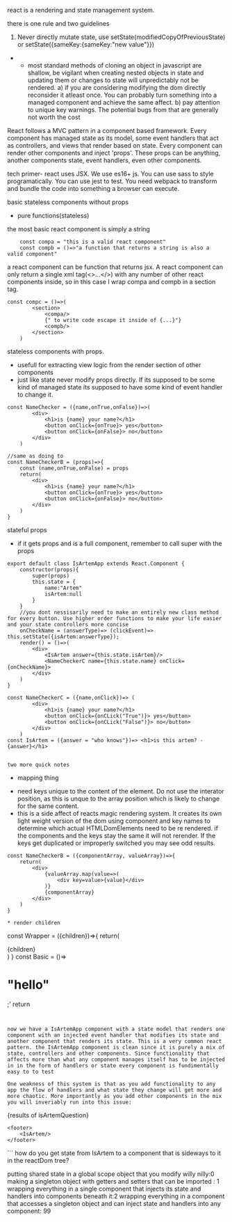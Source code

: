 react is a rendering and state management system.

there is one rule and two guidelines
1) Never directly mutate state, use setState(modifiedCopyOfPreviousState) or setState({sameKey:{sameKey:"new value"}})
- - most standard methods of cloning an object in javascript are shallow, be vigilant when creating nested objects in state and updating them or changes to state will unpredictably not be rendered. 
a) if you are considering modifying the dom directly reconsider it atleast once. You can probably turn something into a managed component and achieve the same affect.
b) pay attention to unique key warnings. The potential bugs from that are generally not worth the cost

React follows a MVC pattern in a component based framework. Every component has managed state as its model, some event handlers that act as controllers, and views that render based on state. Every component can render other components and inject 'props'. These props can be anything, another components state, event handlers, even other components. 

tech primer-
react uses JSX. We use es16+ js. You can use sass to style programatically. You can use jest to test.  You need webpack to transform and bundle the code into something a browser can execute.

basic 
stateless components without props
- pure functions(stateless)

the most basic react component is simply a string

```
    const compa = "this is a valid react component"
    const compb = ()=>"a function that returns a string is also a valid component"

```
a react component can be function that returns jsx. A react component can only return a single xml tag(<>...</>) with any number of other react components inside, so in this case I wrap compa and compb in a section tag. 
```
const compc = ()=>(
        <section>
            <compa/>
            {" to write code escape it inside of {...}"}
            <compb/>
        </section>
    )
```
stateless components with props.
- usefull for extracting view logic from the render section of other components
- just like state never modify props directly. If its supposed to be some kind of managed state its supposed to have some kind of event handler to change it. 
```
const NameChecker = ({name,onTrue,onFalse})=>(
        <div>
            <h1>is {name} your name?</h1>
            <button onClick={onTrue}> yes</button>
            <button onClick={onFalse}> no</button>
        </div>
    )

//same as doing to 
const NameCheckerB = (props)=>{
    const (name,onTrue,onFalse) = props
    return(
        <div>
            <h1>is {name} your name?</h1>
            <button onClick={onTrue}> yes</button>
            <button onClick={onFalse}> no</button>
        </div>
    )
}
```

stateful props
- if it gets props and is a full component, remember to call super with the props
```
export default class IsArtemApp extends React.Component {
    constructor(props){
        super(props)
        this.state = {
            name:"Artem"
            isArtem:null
        }
    }
    //you dont nessisarily need to make an entirely new class method for every button. Use higher order functions to make your life easier and your state controllers more concise
    onCheckName = (answerType)=> (clickEvent)=> this.setState({isArtem:answerType});
    render() = ()=>(
        <div>
            <IsArtem answer={this.state.isArtem}/>
            <NameCheckerC name={this.state.name} onClick={onCheckName}>
        </div>
    )
}

const NameCheckerC = ({name,onClick})=> (
        <div>
            <h1>is {name} your name?</h1>
            <button onClick={onCLick("True")}> yes</button>
            <button onClick={onCLick("False")}> no</button>
        </div>
    )
const IsArtem = ({answer = "who knows"})=> <h1>is this artem? - {answer}</h1>


two more quick notes
```
* mapping thing
- need keys unique to the content of the element. Do not use the interator position, as this is unque to the array position which is likely to change for the same content. 
- this is a side affect of reacts magic rendering system. It creates its own light weight version of the dom using component and key names to determine which actual HTMLDomElements need to be re rendered. if the components and the keys stay the same it will not rerender. If the keys get duplicated or improperly switched you may see odd results. 
```
const NameCheckerB = ({componentArray, valueArray})=>{
    return(
        <div>
            {valueArray.map(value=>(
                <div key=value>{value}</div>
            )}
            {componentArray}
        </div>
    )
}

* render children
```
const Wrapper = ({children})=>{
    return(
        <div>
            {children}
        </div>
    )
}
const Basic = ()=><h1>"hello"</h1>;'
return
<Wrapper>
    <Basic>
    <Basic>
</Wrapper>
```


now we have a IsArtemApp component with a state model that renders one component with an injected event handler that modifies its state and another component that renders its state. This is a very common react pattern. the IsArtemApp component is clean since it is purely a mix of state, controllers and other components. Since functionality that affects more than what any component manages itself has to be injected in in the form of handlers or state every component is fundimentally easy to to test

One weakness of this system is that as you add functionality to any app the flow of handlers and what state they change will get more and more chaotic. More importantly as you add other components in the mix you will inveriably run into this issue:

```
<div>
    <div>
            <div>{results of isArtemQuestion}</div>
    </div>

    <footer>
        <IsArtem/>
    </footer>
</div>
```
how do you get state from IsArtem to a component that is sideways to it in the reactDom tree? 

putting shared state in a global scope object that you modify willy nilly:0
making a singleton object with getters and setters that can be imported : 1
wrapping everything in a single component that injects its state and handlers into components beneath it:2
wrapping everything in a component that accesses a singleton object and can inject state and handlers into any component: 99


